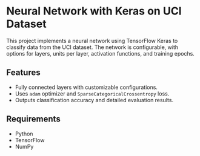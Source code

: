 # Neural Network with Keras on UCI Dataset

This project implements a neural network using TensorFlow Keras to classify data from the UCI dataset. The network is configurable, with options for layers, units per layer, activation functions, and training epochs.

## Features

- Fully connected layers with customizable configurations.
- Uses `adam` optimizer and `SparseCategoricalCrossentropy` loss.
- Outputs classification accuracy and detailed evaluation results.

## Requirements

- Python
- TensorFlow
- NumPy
